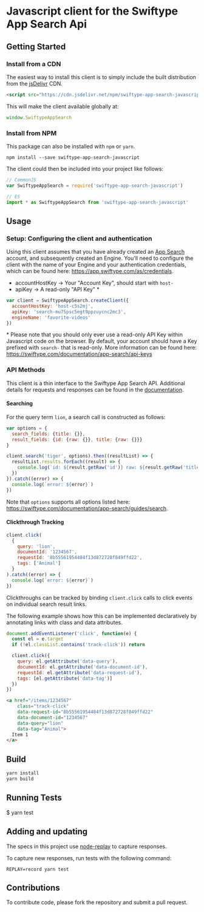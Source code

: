 # Javascript client for the Swiftype App Search Api

## Getting Started
### Install from a CDN

The easiest way to install this client is to simply include the built distribution from the [jsDelivr](https://www.jsdelivr.com/) CDN.

```html
<script src="https://cdn.jsdelivr.net/npm/swiftype-app-search-javascript@1.0.3"></script>
```

This will make the client available globally at:

```javascript
window.SwiftypeAppSearch
```

### Install from NPM

This package can also be installed with `npm` or `yarn`.

```
npm install --save swiftype-app-search-javascript
```

The client could then be included into your project like follows:

```javascript
// CommonJS
var SwiftypeAppSearch = require('swiftype-app-search-javascript')

// ES
import * as SwiftypeAppSearch from 'swiftype-app-search-javascript'
```

## Usage

### Setup: Configuring the client and authentication

Using this client assumes that you have already created an [App Search](https://swiftype.com/app-search) account, and subsequently created an Engine. You'll need to configure the client with the name of your Engine and your authentication credentials, which can be found here: https://app.swiftype.com/as/credentials.

- accountHostKey -> Your "Account Key", should start with `host-`
- apiKey -> A read-only "API Key" *

```javascript
var client = SwiftypeAppSearch.createClient({
  accountHostKey: 'host-c5s2mj',
  apiKey: 'search-mu75psc5egt9ppzuycnc2mc3',
  engineName: 'favorite-videos'
})
```

\* Please note that you should only ever use a read-only API Key within Javascript code on the browser. By default, your account should have a Key prefixed with `search-` that is read-only. More information can be found here: https://swiftype.com/documentation/app-search/api-keys

### API Methods

This client is a thin interface to the Swiftype App Search API. Additional details for requests and responses can be
found in the [documentation](https://swiftype.com/documentation/app-search).

#### Searching

For the query term `lion`, a search call is constructed as follows:

```javascript
var options = {
  search_fields: {title: {}},
  result_fields: {id: {raw: {}}, title: {raw: {}}}
}

client.search('tiger', options).then((resultList) => {
  resultList.results.forEach((result) => {
    console.log(`id: ${result.getRaw('id')} raw: ${result.getRaw('title')}`)
  })
}).catch((error) => {
  console.log(`error: ${error}`)
})
```

Note that `options` supports all options listed here: https://swiftype.com/documentation/app-search/guides/search.

#### Clickthrough Tracking

```javascript
client.click(
  {
    query: 'lion',
    documentId: '1234567',
    requestId: '8b55561954484f13d872728f849ffd22',
    tags: ['Animal']
  }
).catch((error) => {
  console.log(`error: ${error}`)
})
```

Clickthroughs can be tracked by binding `client.click` calls to click events on individual search result links.

The following example shows how this can be implemented declaratively by annotating links with class and data attributes.

```javascript
document.addEventListener('click', function(e) {
  const el = e.target
  if (!el.classList.contains('track-click')) return

  client.click({
    query: el.getAttribute('data-query'),
    documentId: el.getAttribute('data-document-id'),
    requestId: el.getAttribute('data-request-id'),
    tags: [el.getAttribute('data-tag')]
  })
})
```

```html
<a href="/items/1234567"
    class="track-click"
    data-request-id="8b55561954484f13d872728f849ffd22"
    data-document-id="1234567"
    data-query="lion"
    data-tag="Animal">
  Item 1
</a>
```

## Build

```bash
yarn install
yarn build
```

## Running Tests

  $ yarn test

## Adding and updating

  The specs in this project use [node-replay](https://github.com/assaf/node-replay) to capture responses.

  To capture new responses, run tests with the following command:

  ```
  REPLAY=record yarn test
  ```

## Contributions

  To contribute code, please fork the repository and submit a pull request.
